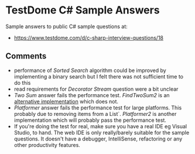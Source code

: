 # TestDome C# Sample Answers
Sample answers to public C# sample questions at:<p>
* https://www.testdome.com/d/c-sharp-interview-questions/18

## Comments
* performance of _Sorted Search_ algorithm could be improved by implementing a binary search
  but I felt there was not sufficient time to do this
* read requirements for _Decorator Stream_ question were a bit unclear
* _Two Sum_ answer fails the performance test.
  _FindTwoSum2_ is an [alternative implementation](https://stackoverflow.com/questions/36506164/find-two-sum-function-in-c-sharp) which does not.
* _Platformer_ answer fails the performance test for large platforms.  This probably due to removing items from a List`.
_Platformer2_ is another implementation which will probably pass the performance test.
* If you're doing the test for real, make sure you have a real IDE eg Visual Studio,
  to hand.  The web IDE is only really/barely suitable for the sample questions.
  It doesn't have a debugger, IntelliSense, refactoring or any other productivity features.
 
